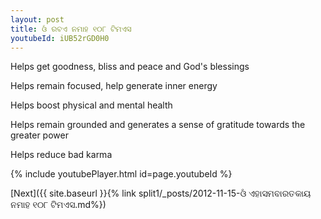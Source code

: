 ```yaml
---
layout: post
title: ଓଁ ରବଏ ନମାହ ୧୦୮ ଟିମଏସ
youtubeId: iUB52rGD0H0
---
```

 
 
Helps get goodness, bliss and peace and God's blessings
 
Helps remain focused, help generate inner energy 
 
Helps boost physical and mental health 
 
Helps remain grounded and generates a sense of gratitude towards the greater power 
 
Helps reduce bad karma
 
 
 
 


{% include youtubePlayer.html id=page.youtubeId %}
 
[Next]({{ site.baseurl }}{% link  split1/_posts/2012-11-15-ଓଁ ଏହାସମବାରତକାୟ ନମାହ ୧୦୮ ଟିମଏସ.md%})
 
